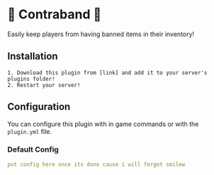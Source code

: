 
# 🚫 Contraband 🚫

Easily keep players from having banned items in their inventory!



## Installation

    1. Download this plugin from [link] and add it to your server's plugins folder!
    2. Restart your server!
    
## Configuration

You can configure this plugin with in game commands or with the `plugin.yml` file.

### Default Config
```yaml
put config here once its done cause i will forget smilew
```

